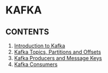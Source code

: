 # KAFKA

## CONTENTS
1. [Introduction to Kafka](kafka1.md)
2. [Kafka Topics, Partitions and Offsets](kafka2.md)
3. [Kafka Producers and Message Keys](kafka3.md)
4. [Kafka Consumers](kafka4.md)
    
